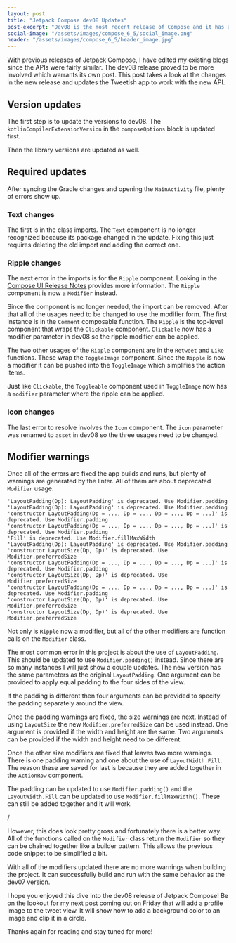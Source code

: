 ```yaml
---
layout: post
title: "Jetpack Compose dev08 Updates"
post-excerpt: "Dev08 is the most recent release of Compose and it has a lot of changes. This post updates the Tweetish app to work with the newest version."
social-image: "/assets/images/compose_6_5/social_image.png"
header: "/assets/images/compose_6_5/header_image.jpg"
---
```


With previous releases of Jetpack Compose, I have edited my existing blogs since the APIs were fairly similar. The dev08 release proved to be more involved which warrants its own post. This post takes a look at the changes in the new release and updates the Tweetish app to work with the new API.

## Version updates

The first step is to update the versions to dev08. The `kotlinCompilerExtensionVersion` in the `composeOptions` block is updated first.

<script src="https://gist.github.com/BrianGardnerAtl/23e588c3fb50aa364bf60a01deb13c06.js"></script>

Then the library versions are updated as well.

<script src="https://gist.github.com/BrianGardnerAtl/9d9945af49eabd2ee0ca34b117fa16ec.js"></script>

## Required updates

After syncing the Gradle changes and opening the `MainActivity` file, plenty of errors show up.

### Text changes

The first is in the class imports. The `Text` component is no longer recognized because its package changed in the update. Fixing this just requires deleting the old import and adding the correct one.

<script src="https://gist.github.com/BrianGardnerAtl/63d463e5b15e6f08737a6f5c33f0ccbe.js"></script>

### Ripple changes

The next error in the imports is for the `Ripple` component. Looking in the [Compose UI Release Notes](https://developer.android.com/jetpack/androidx/releases/ui) provides more information. The `Ripple` component is now a `Modifier` instead.

Since the component is no longer needed, the import can be removed. After that all of the usages need to be changed to use the modifier form. The first instance is in the `Comment` composable function. The `Ripple` is the top-level component that wraps the `Clickable` component. `Clickable` now has a modifier parameter in dev08 so the ripple modifier can be applied.

<script src="https://gist.github.com/BrianGardnerAtl/3e0426e40bcb86121c036f63afcc4908.js"></script>

The two other usages of the `Ripple` component are in the `Retweet` and `Like` functions. These wrap the `ToggleImage` component. Since the `Ripple` is now a modifier it can be pushed into the `ToggleImage` which simplifies the action items.

<script src="https://gist.github.com/BrianGardnerAtl/2bca94740ac102e203c06cf6b7aefb7e.js"></script>

Just like `Clickable`, the `Toggleable` component used in `ToggleImage` now has a `modifier` parameter where the ripple can be applied.

<script src="https://gist.github.com/BrianGardnerAtl/6007922b07255bd584fc5e2f288dd528.js"></script>

### Icon changes

The last error to resolve involves the `Icon` component. The `icon` parameter was renamed to `asset` in dev08 so the three usages need to be changed.

<script src="https://gist.github.com/BrianGardnerAtl/c406ec28158b38463d4a0ed08a0ca300.js"></script>

## Modifier warnings

Once all of the errors are fixed the app builds and runs, but plenty of warnings are generated by the linter. All of them are about deprecated `Modifier` usage.

```
'LayoutPadding(Dp): LayoutPadding' is deprecated. Use Modifier.padding
'LayoutPadding(Dp): LayoutPadding' is deprecated. Use Modifier.padding
'constructor LayoutPadding(Dp = ..., Dp = ..., Dp = ..., Dp = ...)' is deprecated. Use Modifier.padding
'constructor LayoutPadding(Dp = ..., Dp = ..., Dp = ..., Dp = ...)' is deprecated. Use Modifier.padding
'Fill' is deprecated. Use Modifier.fillMaxWidth
'LayoutPadding(Dp): LayoutPadding' is deprecated. Use Modifier.padding
'constructor LayoutSize(Dp, Dp)' is deprecated. Use Modifier.preferredSize
'constructor LayoutPadding(Dp = ..., Dp = ..., Dp = ..., Dp = ...)' is deprecated. Use Modifier.padding
'constructor LayoutSize(Dp, Dp)' is deprecated. Use Modifier.preferredSize
'constructor LayoutPadding(Dp = ..., Dp = ..., Dp = ..., Dp = ...)' is deprecated. Use Modifier.padding
'constructor LayoutSize(Dp, Dp)' is deprecated. Use Modifier.preferredSize
'constructor LayoutSize(Dp, Dp)' is deprecated. Use Modifier.preferredSize
```

Not only is `Ripple` now a modifier, but all of the other modifiers are function calls on the `Modifier` class.

The most common error in this project is about the use of `LayoutPadding`. This should be updated to use `Modifier.padding()` instead. Since there are so many instances I will just show a couple updates. The new version has the same parameters as the original `LayoutPadding`. One argument can be provided to apply equal padding to the four sides of the view.

<script src="https://gist.github.com/BrianGardnerAtl/6822f1c7a1d37ca3959d0fa8ef058c6c.js"></script>

If the padding is different then four arguments can be provided to specify the padding separately around the view.

<script src="https://gist.github.com/BrianGardnerAtl/f60e4f034e536970f6731d51f195b000.js"></script>

Once the padding warnings are fixed, the size warnings are next. Instead of using `LayoutSize` the new `Modifier.preferredSize` can be used instead. One argument is provided if the width and height are the same. Two arguments can be provided if the width and height need to be different.

<script src="https://gist.github.com/BrianGardnerAtl/36cf88effa2b5ce4639332542cd97b32.js"></script>

Once the other size modifiers are fixed that leaves two more warnings. There is one padding warning and one about the use of `LayoutWidth.Fill`. The reason these are saved for last is because they are added together in the `ActionRow` component.

The padding can be updated to use `Modifier.padding()` and the `LayoutWidth.Fill` can be updated to use `Modifier.fillMaxWidth()`. These can still be added together and it will work.

<script src="https://gist.github.com/BrianGardnerAtl/c44e3d64e98d612627c24e5367f3f8a2.js"></script>/

However, this does look pretty gross and fortunately there is a better way. All of the functions called on the `Modifier` class return the `Modifier` so they can be chained together like a builder pattern. This allows the previous code snippet to be simplified a bit.

<script src="https://gist.github.com/BrianGardnerAtl/c0ee5471daf84a70322209571bb3607a.js"></script>

With all of the modifiers updated there are no more warnings when building the project. It can successfully build and run with the same behavior as the dev07 version.

I hope you enjoyed this dive into the dev08 release of Jetpack Compose! Be on the lookout for my next post coming out on Friday that will add a profile image to the tweet view. It will show how to add a background color to an image and clip it in a circle.

Thanks again for reading and stay tuned for more!
